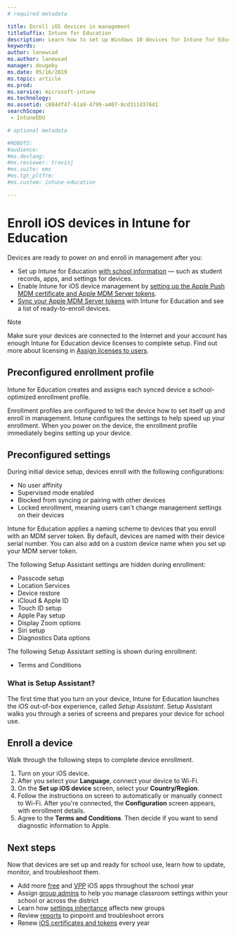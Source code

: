 ```yaml
---
# required metadata

title: Enroll iOS devices in management
titleSuffix: Intune for Education
description: Learn how to set up Windows 10 devices for Intune for Education.
keywords:
author: lenewsad
ms.author: lanewsad
manager: dougeby
ms.date: 05/16/2019
ms.topic: article
ms.prod:
ms.service: microsoft-intune
ms.technology:
ms.assetid: c884df47-61a9-4799-a407-8cd311d376d1
searchScope:
 - IntuneEDU

# optional metadata

#ROBOTS:
#audience:
#ms.devlang:
#ms.reviewer: travisj
#ms.suite: ems
#ms.tgt_pltfrm:
#ms.custom: intune-education

---
```


# Enroll iOS devices in Intune for Education

Devices are ready to power on and enroll in management after you:

* Set up Intune for Education [with school information](what-is-school-data-sync.md) — such as student records, apps, and settings for devices.
* Enable Intune for iOS device management by [setting up the Apple Push MDM certificate and Apple MDM Server tokens](setup-ios-device-management.md#add-an-mdm-push-certificate).
* [Sync your Apple MDM Server tokens](setup-ios-device-management.md#sync-managed-devices) with Intune for Education and see a list of ready-to-enroll devices.  

> [!NOTE]
> Make sure your devices are connected to the Internet and your account has enough Intune for Education device licenses to complete setup. Find out more about licensing in [Assign licenses to users](https://docs.microsoft.com/intune/get-started/start-with-a-paid-subscription-to-microsoft-intune-step-4).

## Preconfigured enrollment profile  
Intune for Education creates and assigns each synced device a school-optimized enrollment profile.  

Enrollment profiles are configured to tell the device how to set itself up and enroll in management. Intune configures the settings to help speed up your enrollment.  When you power on the device, the enrollment profile immediately begins setting up your device.

## Preconfigured settings  
During initial device setup, devices enroll with the following configurations:

* No user affinity
* Supervised mode enabled
* Blocked from syncing or pairing with other devices
* Locked enrollment, meaning users can't change management settings on their devices  

Intune for Education applies a naming scheme to devices that you enroll with an MDM server token. By default, devices are named with their device serial number. You can also add on a custom device name when you set up your MDM server token.  

The following Setup Assistant settings are hidden during enrollment:
* Passcode setup
* Location Services
* Device restore
* iCloud & Apple ID
* Touch ID setup
* Apple Pay setup
* Display Zoom options
* Siri setup
* Diagnostics Data options  


The following Setup Assistant setting is shown during enrollment:
* Terms and Conditions

### What is Setup Assistant?
The first time that you turn on your device, Intune for Education launches the iOS out-of-box experience, called *Setup Assistant*. Setup Assistant walks you through a series of screens and prepares your device for school use.  

## Enroll a device

Walk through the following steps to complete device enrollment.

1. Turn on your iOS device. 
2. After you select your **Language**, connect your device to Wi-Fi.
3. On the **Set up iOS device** screen, select your **Country/Region**.
4. Follow the instructions on screen to automatically or manually connect to Wi-Fi. After you're connected, the **Configuration** screen appears, with enrollment details.  
5. Agree to the **Terms and Conditions**. Then decide if you want to send diagnostic information to Apple.  

## Next steps
Now that devices are set up and ready for school use, learn how to update, monitor, and troubleshoot them.   
* Add more [free](add-apps-ios.md) and [VPP](add-vpp-apps-ios.md) iOS apps throughout the school year
* Assign [group admins](group-admin-delegate.md) to help you manage classroom settings within your school or across the district
* Learn how [settings inheritance](settings-inheritance.md) affects new groups
* Review [reports](what-are-reports.md) to pinpoint and troubleshoot errors 
* Renew [iOS certificates and tokens](renew-ios-certificate-token.md) every year
